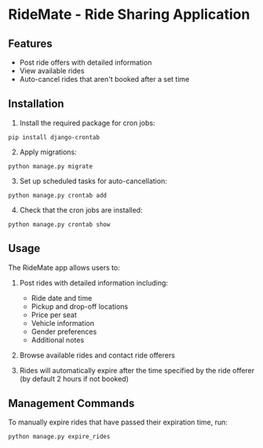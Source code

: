 # RideMate - Ride Sharing Application

## Features
- Post ride offers with detailed information
- View available rides
- Auto-cancel rides that aren't booked after a set time

## Installation

1. Install the required package for cron jobs:
```
pip install django-crontab
```

2. Apply migrations:
```
python manage.py migrate
```

3. Set up scheduled tasks for auto-cancellation:
```
python manage.py crontab add
```

4. Check that the cron jobs are installed:
```
python manage.py crontab show
```

## Usage

The RideMate app allows users to:

1. Post rides with detailed information including:
   - Ride date and time
   - Pickup and drop-off locations
   - Price per seat
   - Vehicle information
   - Gender preferences
   - Additional notes

2. Browse available rides and contact ride offerers

3. Rides will automatically expire after the time specified by the ride offerer (by default 2 hours if not booked)

## Management Commands

To manually expire rides that have passed their expiration time, run:
```
python manage.py expire_rides
``` 